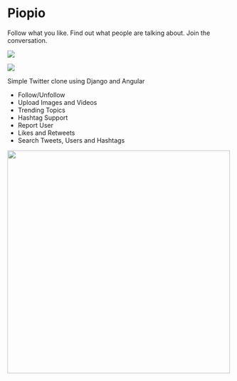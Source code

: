 # Piopio

Follow what you like. Find out what people are talking about.
Join the conversation.

![](https://i.imgur.com/iG08TD3.png)

![](https://img.shields.io/badge/license-MIT-green) 

Simple Twitter clone using Django and Angular

  - Follow/Unfollow
  - Upload Images and Videos
  - Trending Topics
  - Hashtag Support
  - Report User
  - Likes and Retweets
  - Search Tweets, Users and Hashtags

<img src="https://i.imgur.com/h94Qriq.png" data-canonical-src="https://gyazo.com/eb5c5741b6a9a16c692170a41a49c858.png" width="500" />